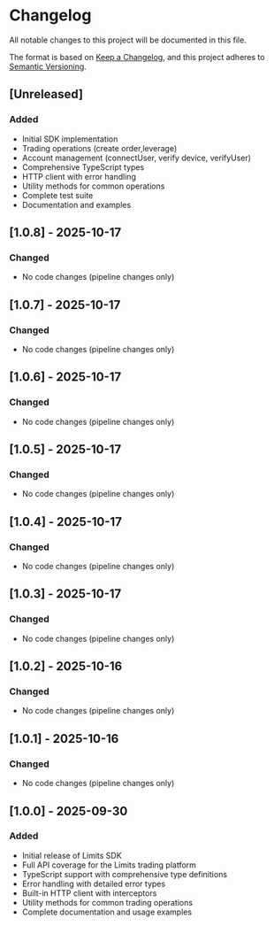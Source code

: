 # Changelog

All notable changes to this project will be documented in this file.

The format is based on [Keep a Changelog](https://keepachangelog.com/en/1.0.0/),
and this project adheres to [Semantic Versioning](https://semver.org/spec/v2.0.0.html).

## [Unreleased]

### Added

- Initial SDK implementation
- Trading operations (create order,leverage)
- Account management (connectUser, verify device, verifyUser)
- Comprehensive TypeScript types
- HTTP client with error handling
- Utility methods for common operations
- Complete test suite
- Documentation and examples

## [1.0.8] - 2025-10-17

### Changed

- No code changes (pipeline changes only)

## [1.0.7] - 2025-10-17

### Changed

- No code changes (pipeline changes only)

## [1.0.6] - 2025-10-17

### Changed

- No code changes (pipeline changes only)

## [1.0.5] - 2025-10-17

### Changed

- No code changes (pipeline changes only)

## [1.0.4] - 2025-10-17

### Changed

- No code changes (pipeline changes only)

## [1.0.3] - 2025-10-17

### Changed

- No code changes (pipeline changes only)

## [1.0.2] - 2025-10-16

### Changed

- No code changes (pipeline changes only)

## [1.0.1] - 2025-10-16

### Changed

- No code changes (pipeline changes only)

## [1.0.0] - 2025-09-30

### Added

- Initial release of Limits SDK
- Full API coverage for the Limits trading platform
- TypeScript support with comprehensive type definitions
- Error handling with detailed error types
- Built-in HTTP client with interceptors
- Utility methods for common trading operations
- Complete documentation and usage examples
